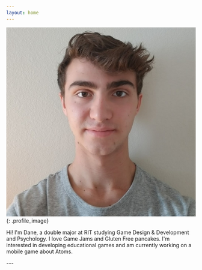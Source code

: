 ```yaml
---
layout: home
---
```


<div class = "profile" markdown = "1"> 

![Profile Image](/media/1024profile.jpg){: .profile_image}

Hi! I'm Dane, a double major at RIT studying Game Design & Development and Psychology.
I love Game Jams and Gluten Free pancakes.
I'm interested in developing educational games and am currently working on a mobile game about Atoms.

</div>
---
